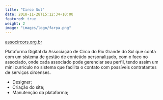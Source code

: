 ```yaml
---
title: "Circo Sul"
date: 2018-11-28T15:12:34+10:00
featured: true
weight: 2
image: "images/logo/farpa.png"
---
```

[assocircors.org.br](https://assocircors.org.br/)

Plataforma Digital da Associação de Circo do Rio Grande do Sul que conta com um sistema de gestão de conteúdo personalizado, com o foco no associado, onde cada associado pode gerenciar seu perfil, tendo assim um mini currículo no sistema que facilita o contato com possíveis contratantes de serviços circenses.

- Designer;
- Criação do site;
- Manutenção da plataforma;